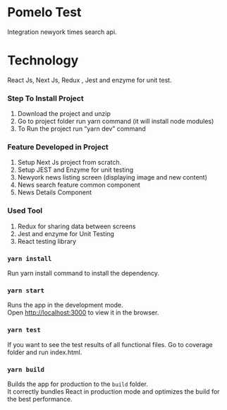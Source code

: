 # Pomelo Test

Integration newyork times search api.

# Technology 

 React Js, Next Js, Redux , Jest and enzyme for unit test.


### Step To Install Project

1. Download the project and unzip
2. Go to project folder run yarn command (it will install node modules)
3. To Run the project run “yarn dev” command 

### Feature Developed in Project

1. Setup Next Js project from scratch.
2. Setup JEST and Enzyme for unit testing
3. Newyork news listing screen (displaying image and new content)
4. News search feature common component
5. News Details Component

### Used Tool

1. Redux for sharing data between screens
2. Jest and enzyme for Unit Testing
3. React testing library


### `yarn install`

Run yarn install command to install the dependency.

### `yarn start`

Runs the app in the development mode.\
Open [http://localhost:3000](http://localhost:3000) to view it in the browser.


### `yarn test`

If you want to see the test results of all functional files. Go to coverage folder and run index.html.  


### `yarn build`

Builds the app for production to the `build` folder.\
It correctly bundles React in production mode and optimizes the build for the best performance.
